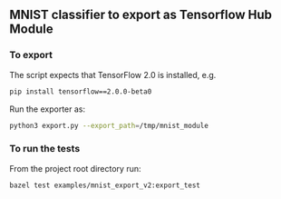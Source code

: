 MNIST classifier to export as Tensorflow Hub Module
------------------------------------------------------
### To export
The script expects that TensorFlow 2.0 is installed, e.g.

```bash
pip install tensorflow==2.0.0-beta0
```
Run the exporter as:

```bash
python3 export.py --export_path=/tmp/mnist_module
```
### To run the tests
From the project root directory run:

```
bazel test examples/mnist_export_v2:export_test
```
